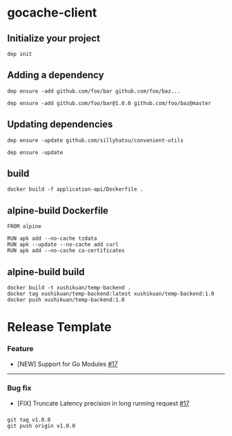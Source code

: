 # gocache-client


## Initialize your project

```
dep init
```

## Adding a dependency

```
dep ensure -add github.com/foo/bar github.com/foo/baz...

dep ensure -add github.com/foo/bar@1.0.0 github.com/foo/baz@master
```

## Updating dependencies

```
dep ensure -update github.com/sillyhatxu/convenient-utils

dep ensure -update
```

## build

```
docker build -f application-api/Dockerfile .
```

## alpine-build Dockerfile

```
FROM alpine

RUN apk add --no-cache tzdata
RUN apk --update --no-cache add curl
RUN apk add --no-cache ca-certificates
```

## alpine-build build

```
docker build -t xushikuan/temp-backend .
docker tag xushikuan/temp-backend:latest xushikuan/temp-backend:1.0
docker push xushikuan/temp-backend:1.0
```

# Release Template

### Feature

* [NEW] Support for Go Modules [#17](https://github.com/sillyhatxu/convenient-utils/issues/17)

---

### Bug fix

* [FIX] Truncate Latency precision in long running request [#17](https://github.com/sillyhatxu/convenient-utils/issues/17)

###

```
git tag v1.0.0
git push origin v1.0.0
```

